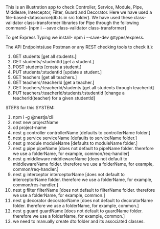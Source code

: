 This is an illustration app to check Controller, Service, Module, Pipe, Middleare, Interceptor, Filter, Guard and Decorator.
Here we have used a file-based-datasource(db.ts in src folder).
We have used these class-validator class-transformer libraries for Pipe through the following command-
[npm i --save class-validator class-transformer]

To get Express Typing we install- npm i --save-dev @types/express.

The API Endpoints(use Postman or any REST checking tools to check it.):
1. GET students [get all students.]
2. GET students/:studentId [get a student.]
3. POST students [create a student.]
4. PUT students/:studentId [update a student.]
5. GET teachers [get all teachers.]
6. GET teachers/:teacherId [get a teacher.]
7. GET teachers/:teacherId/students [get all students through teacherId]
8. PUT teachers/:teacherId/students/:studentId [change a teacherId(teacher) for a given studentId]

STEPS for this SYSTEM:
1. npm i -g @nestjs/cli
2. nest new projectName
3. cd project-name
4. nest g controller controllerName [defaults to controllerName folder.]
5. nest g service serviceName [defaults to serviceName folder.]
6. nest g module moduleName [defaults to moduleName folder.]
7. nest g pipe pipeName [does not default  to pipeName folder. therefore we use a folderName, for example, common/req-handler]
8. nest g middleware middlewareName [does not default to middlewareName folder. therefore we use a folderName, for example, common/req-handler.]
9. nest g interceptor interceptorName [does not default to interceptorName folder. therefore we use a folderName, for example, common/res-handler.]
10. nest g filter filterName [does not default  to filterName folder. therefore we use a folderName, for example, common.]
11. nest g decorator decoratorName [does not default  to decoratorName folder. therefore we use a folderName, for example, common.]
12. nest g guard guardName [does not default  to guardName folder. therefore we use a folderName, for example, common.]
13. we need to manually create dto folder and its associated classes.

